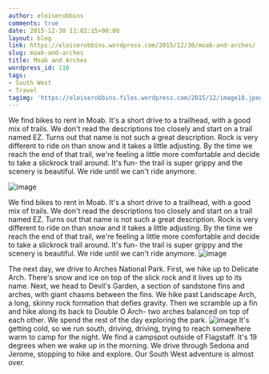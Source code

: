 ```yaml
---
author: eloiserobbins
comments: true
date: 2015-12-30 11:02:15+00:00
layout: blog
link: https://eloiserobbins.wordpress.com/2015/12/30/moab-and-arches/
slug: moab-and-arches
title: Moab and Arches
wordpress_id: 116
tags:
- South West
- Travel
tagimg: 'https://eloiserobbins.files.wordpress.com/2015/12/image18.jpeg'
---
```


We find bikes to rent in Moab. It's a short drive to a trailhead, with a good mix of trails. We don't read the descriptions too closely and start on a trail named EZ. Turns out that name is not such a great description. Rock is very different to ride on than snow and it takes a little adjusting. By the time we reach the end of that trail, we're feeling a little more comfortable and decide to take a slickrock trail around. It's fun- the trail is super grippy and the scenery is beautiful. We ride until we can't ride anymore.
 
 
 
![image](https://eloiserobbins.files.wordpress.com/2015/12/image18.jpeg)


We find bikes to rent in Moab. It's a short drive to a trailhead, with a good mix of trails. We don't read the descriptions too closely and start on a trail named EZ. Turns out that name is not such a great description. Rock is very different to ride on than snow and it takes a little adjusting. By the time we reach the end of that trail, we're feeling a little more comfortable and decide to take a slickrock trail around. It's fun- the trail is super grippy and the scenery is beautiful. We ride until we can't ride anymore.
![image](https://eloiserobbins.files.wordpress.com/2015/12/image18.jpeg)

The next day, we drive to Arches National Park. First, we hike up to Delicate Arch. There's snow and ice on top of the slick rock and it lives up to its name. Next, we head to Devil's Garden, a section of sandstone fins and arches, with giant chasms between the fins. We hike past Landscape Arch, a long, skinny rock formation that defies gravity. Then we scramble up a fin and hike along its back to Double O Arch- two arches balanced on top of each other. We spend the rest of the day exploring the park.
![image](https://eloiserobbins.files.wordpress.com/2015/12/image17.jpeg)
It's getting cold, so we run south, driving, driving, trying to reach somewhere warm to camp for the night. We find a campspot outside of Flagstaff. It's 19 degrees when we wake up in the morning.
We drive through Sedona and Jerome, stopping to hike and explore. Our South West adventure is almost over.
